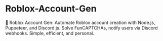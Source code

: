 # Roblox-Account-Gen
🤖 Roblox Account Gen: Automate Roblox account creation with Node.js, Puppeteer, and Discord.js. Solve FunCAPTCHAs, notify users via Discord webhooks. Simple, efficient, and personal.
